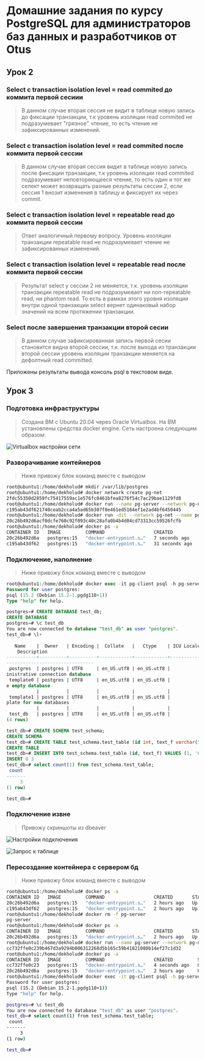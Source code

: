 # Домашние задания по курсу PostgreSQL для администраторов баз данных и разработчиков от Otus

## Урок 2
### __Select с transaction isolation level = read commited до коммита первой сесиии__
> В данном случае вторая сессия не видит в таблице новую запись до фиксации транзакции, т.к уровень изоляции read commited
не подразумевает "грязное" чтение, то есть чтение не зафиксированных изменений.
### __Select с transaction isolation level = read commited после коммита первой сессии__
> В данном случае вторая сессия видит в таблице новую запись после фиксации транзакции, т.к уровень изоляции read commited подразумевает неповторяющееся чтение, то есть один и тот же селект может возвращать разные результаты сессии 2, если сессия 1 внозит изменения в таблицу и фиксирует их через commit.
### __Select с transaction isolation level = repeatable read до коммита первой сессии__
> Ответ аналогичный первому вопросу. Уровень изоляции транзакции repeatable read не подразумевает чтение не зафиксированных изменений.
### __Select с transaction isolation level = repeatable read после коммита первой сессии__
> Результат select у сессии 2 не меняется, т.к. уровень изоляции транзакции repeatable read не подразумевает ни 
non-repeatable read, ни phantom read. То есть в рамках этого уровня изоляции внутри одной транзакции select вернет одинаковый набор значений на всем протяжении транзакции.
### __Select после завершения транзакции второй сесии__
> В данном случае зафиксированная запись первой сесии становится видна второй сессии, т.к. после выхода из транзакции второй сессии уровень изоляции транзакции меняется на дефолтный read committed.

Приложены результаты вывода консоль psql в текстовом виде.

## Урок 3

### Подготовка инфраструктуры
> Создана ВМ с Ubuntu 20.04 через Oracle Virtualbox.
  На ВМ установлены средства docker engine.
  Сеть настроена следующим образом:

![Virtualbox настройки сети](/hw3/virtualbox_t.png?raw=true "Virtualbox настройки сети")

### Разворачивание контейнеров
> Ниже привожу блок команд вместе с выводом

```bash
root@ubuntu1:/home/dekholud# mkdir /var/lib/postgres
root@ubuntu1:/home/dekholud# docker network create pg-net
2fdc55350d2859fc75417559ac1e576fc0461bfea8276f54c7ac29bae1129fd8
root@ubuntu1:/home/dekholud# docker run --name pg-server --network pg-net -e POSTGRES_PASSWORD=postgres -d -p 5432:5432 -v /var/lib/postgres:/var/lib/postgresql/data postgres:15
c195ab43df621740ceab2cca4a5ad65b307f8e461ed5164ef1e2ad4bf6450445
root@ubuntu1:/home/dekholud# docker run -dit --network pg-net --name pg-client -e POSTGRES_PASSWORD=postgres postgres:15 bash
20c26b492d6acf0dcfe760c92f093c40c28afa0b4b4d04cd73313cc59526fcfb
root@ubuntu1:/home/dekholud# docker ps -a
CONTAINER ID   IMAGE         COMMAND                  CREATED          STATUS          PORTS                                       NAMES
20c26b492d6a   postgres:15   "docker-entrypoint.s…"   7 seconds ago    Up 5 seconds    5432/tcp                                    pg-client
c195ab43df62   postgres:15   "docker-entrypoint.s…"   31 seconds ago   Up 29 seconds   0.0.0.0:5432->5432/tcp, :::5432->5432/tcp   pg-server
```
### Подключение, наполнение
> Ниже привожу блок команд вместе с выводом

```sql
root@ubuntu1:/home/dekholud# docker exec -it pg-client psql -h pg-server -U postgres
Password for user postgres:
psql (15.2 (Debian 15.2-1.pgdg110+1))
Type "help" for help.

postgres=# CREATE DATABASE test_db;
CREATE DATABASE
postgres=# \c test_db
You are now connected to database "test_db" as user "postgres".
test_db=# \l+
                                                                                  List of databases
   Name    |  Owner   | Encoding |  Collate   |   Ctype    | ICU Locale | Locale Provider |   Access privileges   |  Size   | Tablespace |
    Description
-----------+----------+----------+------------+------------+------------+-----------------+-----------------------+---------+------------+------------
--------------------------------
 postgres  | postgres | UTF8     | en_US.utf8 | en_US.utf8 |            | libc            |                       | 7453 kB | pg_default | default adm
inistrative connection database
 template0 | postgres | UTF8     | en_US.utf8 | en_US.utf8 |            | libc            | =c/postgres          +| 7297 kB | pg_default | unmodifiabl
e empty database
           |          |          |            |            |            |                 | postgres=CTc/postgres |         |            |
 template1 | postgres | UTF8     | en_US.utf8 | en_US.utf8 |            | libc            | =c/postgres          +| 7369 kB | pg_default | default tem
plate for new databases
           |          |          |            |            |            |                 | postgres=CTc/postgres |         |            |
 test_db   | postgres | UTF8     | en_US.utf8 | en_US.utf8 |            | libc            |                       | 7525 kB | pg_default |
(4 rows)

test_db=# CREATE SCHEMA test_schema;
CREATE SCHEMA
test_db=# CREATE TABLE test_schema.test_table (id int, text_f varchar(50));
CREATE TABLE
test_db=# INSERT INTO test_schema.test_table (id, text_f) VALUES (1, 'Cheese'), (2, 'Bread'), (3, 'Milk');
INSERT 0 3
test_db=# select count(1) from test_schema.test_table;
 count
-------
     3
(1 row)

test_db=#
```
### Подключение извне
> Привожу скриншоты из dbeaver

![Настройки подключения](/hw3/connect_t.png?raw=true "Настройки подключения")

![Запрос к таблице](/hw3/dbeaver_t.png?raw=true "Запрос к таблице")

### Пересоздание контейнера с сервером бд
> Ниже привожу блок команд вместе с выводом

```bash
root@ubuntu1:/home/dekholud# docker ps -a
CONTAINER ID   IMAGE         COMMAND                  CREATED       STATUS       PORTS                                       NAMES
20c26b492d6a   postgres:15   "docker-entrypoint.s…"   2 hours ago   Up 2 hours   5432/tcp                                    pg-client
c195ab43df62   postgres:15   "docker-entrypoint.s…"   2 hours ago   Up 2 hours   0.0.0.0:5432->5432/tcp, :::5432->5432/tcp   pg-server
root@ubuntu1:/home/dekholud# docker rm -f pg-server
pg-server
root@ubuntu1:/home/dekholud# docker ps -a
CONTAINER ID   IMAGE         COMMAND                  CREATED       STATUS       PORTS      NAMES
20c26b492d6a   postgres:15   "docker-entrypoint.s…"   2 hours ago   Up 2 hours   5432/tcp   pg-client
root@ubuntu1:/home/dekholud# docker run --name pg-server --network pg-net -e POSTGRES_PASSWORD=postgres -d -p 5432:5432 -v /var/lib/postgres:/var/lib/postgresql/data postgres:15
cc732ffe0c239b467d3a9294b006312268d5b165c59b41821080b14ef27c1d32
root@ubuntu1:/home/dekholud# docker ps -a
CONTAINER ID   IMAGE         COMMAND                  CREATED         STATUS         PORTS                                       NAMES
cc732ffe0c23   postgres:15   "docker-entrypoint.s…"   4 seconds ago   Up 2 seconds   0.0.0.0:5432->5432/tcp, :::5432->5432/tcp   pg-server
20c26b492d6a   postgres:15   "docker-entrypoint.s…"   2 hours ago     Up 2 hours     5432/tcp                                    pg-client
root@ubuntu1:/home/dekholud# docker exec -it pg-client psql -h pg-server -U postgres
Password for user postgres:
psql (15.2 (Debian 15.2-1.pgdg110+1))
Type "help" for help.

postgres=# \c test_db
You are now connected to database "test_db" as user "postgres".
test_db=# select count(1) from test_schema.test_table;
 count
-------
     3
(1 row)

test_db=#
```